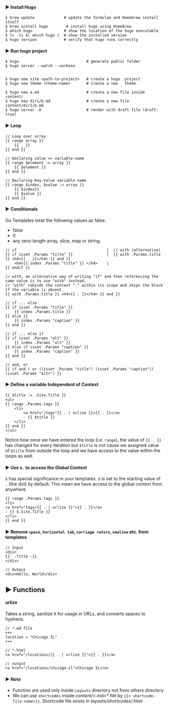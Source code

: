 #### :arrow_forward: Install Hugo

    $ brew update             # update the formulae and Homebrew install itself
    $ brew install hugo        # install hugo using HomeBrew
    $ which hugo              # show the location of the hugo executable
    $ ls -ls $( which hugo )  # show the installed version
    $ hugo version            # verify that hugo runs correctly



#### :arrow_forward: Run hugo project
    
    $ hugo                              # generate public folder
    $ hugo server --watch --verbose
    

    $ hugo new site <path-to-project>   # create a hugo  project
    $ hugo new theme <theme-name>       # create a new   theme

    $ hugo new a.md                     # create a new file inside content/
    $ hugo new dir1/b.md                # create a new file content/dir1/b.md
    $ hugo server -D                    # render with draft file (draft: true)

#### :arrow_forward: Loop

```
// Loop over array
{{ range array }}
    {{ . }}
{{ end }}

// Declaring value => variable-name
{{ range $element := array }}
    {{ $element }}
{{ end }}

// Declaring Key-Value variable name
{{ range $index, $value := array }}
    {{ $index}}
    {{ $value }}
{{ end }} 

```

#### :arrow_forward: Conditionals
Go Templates treat the following values as false: 
- false
- 0
- any zero-length array, slice, map or string.


``` 
// if                                        |  // with (alternative)
{{ if isset .Params "tilte" }}               |  {{ with .Params.title }} <h4>{{ . }}</h4> {{ end }}
    <h4>{{ index .Params "title" }} </h4>    |
{{ endif }}

// with, an alternative way of writing "if" and then referencing the same value is to use "with" instead. 
// "with" rebinds the context "." within its scope and skips the block tf the variable is absent. 
{{ with .Params.title }} <h4>{{ . }}</h4> {{ end }}

// if ... else
{{ if isset .Params "title" }}
    {{ index .Params.title }}
{{ else }}
    {{ index .Params "caption" }}
{{ end }}

// if ... else if
{{ if isset .Params "alt" }}
    {{ index .Params "alt" }}
{{ else if isset .Params "caption" }}
    {{ index .Params "caption" }}
{{ end }}

// and, or
{{ if and ( or ((isset .Params "title") (isset .Params "caption")) (isset .Params "altr") }}
```

#### :arrow_forward: Define a variable Independent of Context
```
{{ $title := .Site.Title }}
<ul>
{{ range .Params.tags }}
    <li>
        <a href="/tags"{{ . | urlize }}>{{ . }}</a>
        - {{ $title }}
    </li>
{{ end }}
</ul>
```

Notice how once we have entered the loop (i.e. `range`), the value of `{{ . }}` has changed for every iteration but `$title` is not cause we assigned value of `$title` from outside the loop and we have access to the value within the loops as well. 

#### :arrow_forward: Use `$.` to access the Global Context
`$` has special significance in your templates. `$` is set to the starting value of `.` (the dot) by default. This mean we have access to the global context from anywhere.

```
{{ range .Params.tags }}
<li>
<a href="tags/{{ . | urlize }}">{{ . }}</a>
- {{ $.Site.Title }}
</li>
{{ end }}

```

#### :arrow_forward: Remove `space`, `horizontal tab`, `carriage return`, `newline` etc. from templates

```
// Input
<div>
{{- .Title -}}
</div>

// Output
<div>Hello, World</div>
```

## :arrow_forward: Functions

#### urlize
Takes a string, sanitize it for usage in URLs, and converts spaces to hyphens.

```
// *.md file
+++
location = "Chicago IL"
+++

// *.html
<a href="/locations/{{ . | urlize }}">{{ . }}</a>

// output
<a href="/locations/chicago-il">Chicago IL</a>
```

#### :arrow_forward: Note
- Function are used only inside `Layouts` directory not from others directory
- We can use `shortcodes` inside *content/<*.md>* file by `{{< shortcode-file-name>}}`. Shortcode file exists in *layouts/shortcodes/<file>.html*

